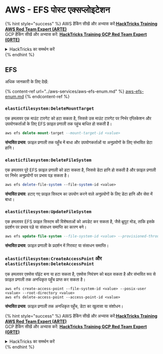 # AWS - EFS पोस्ट एक्सप्लोइटेशन

{% hint style="success" %}
AWS हैकिंग सीखें और अभ्यास करें:<img src="../../../.gitbook/assets/image (1).png" alt="" data-size="line">[**HackTricks Training AWS Red Team Expert (ARTE)**](https://training.hacktricks.xyz/courses/arte)<img src="../../../.gitbook/assets/image (1).png" alt="" data-size="line">\
GCP हैकिंग सीखें और अभ्यास करें: <img src="../../../.gitbook/assets/image (2).png" alt="" data-size="line">[**HackTricks Training GCP Red Team Expert (GRTE)**<img src="../../../.gitbook/assets/image (2).png" alt="" data-size="line">](https://training.hacktricks.xyz/courses/grte)

<details>

<summary>HackTricks का समर्थन करें</summary>

* [**सदस्यता योजनाएँ**](https://github.com/sponsors/carlospolop) देखें!
* **हमारे** 💬 [**Discord समूह**](https://discord.gg/hRep4RUj7f) या [**telegram समूह**](https://t.me/peass) में शामिल हों या **Twitter** 🐦 पर हमें **फॉलो करें** [**@hacktricks\_live**](https://twitter.com/hacktricks\_live)**.**
* **हैकिंग ट्रिक्स साझा करें और** [**HackTricks**](https://github.com/carlospolop/hacktricks) और [**HackTricks Cloud**](https://github.com/carlospolop/hacktricks-cloud) गिटहब रिपोजिटरी में PR सबमिट करें।

</details>
{% endhint %}

## EFS

अधिक जानकारी के लिए देखें:

{% content-ref url="../aws-services/aws-efs-enum.md" %}
[aws-efs-enum.md](../aws-services/aws-efs-enum.md)
{% endcontent-ref %}

### `elasticfilesystem:DeleteMountTarget`

एक हमलावर एक माउंट टारगेट को हटा सकता है, जिससे उस माउंट टारगेट पर निर्भर एप्लिकेशन और उपयोगकर्ताओं के लिए EFS फ़ाइल प्रणाली तक पहुंच बाधित हो सकती है।
```sql
aws efs delete-mount-target --mount-target-id <value>
```
**संभावित प्रभाव**: फ़ाइल प्रणाली तक पहुँच में बाधा और उपयोगकर्ताओं या अनुप्रयोगों के लिए संभावित डेटा हानि।

### `elasticfilesystem:DeleteFileSystem`

एक हमलावर पूरे EFS फ़ाइल प्रणाली को हटा सकता है, जिससे डेटा हानि हो सकती है और फ़ाइल प्रणाली पर निर्भर अनुप्रयोगों पर प्रभाव पड़ सकता है।
```perl
aws efs delete-file-system --file-system-id <value>
```
**संभावित प्रभाव**: हटाए गए फ़ाइल सिस्टम का उपयोग करने वाले अनुप्रयोगों के लिए डेटा हानि और सेवा में बाधा।

### `elasticfilesystem:UpdateFileSystem`

एक हमलावर EFS फ़ाइल सिस्टम की विशेषताओं को अपडेट कर सकता है, जैसे थ्रूपुट मोड, ताकि इसके प्रदर्शन पर प्रभाव पड़े या संसाधन समाप्ति का कारण बने।
```sql
aws efs update-file-system --file-system-id <value> --provisioned-throughput-in-mibps <value>
```
**संभावित प्रभाव**: फ़ाइल प्रणाली के प्रदर्शन में गिरावट या संसाधन समाप्ति।

### `elasticfilesystem:CreateAccessPoint` और `elasticfilesystem:DeleteAccessPoint`

एक हमलावर एक्सेस पॉइंट बना या हटा सकता है, एक्सेस नियंत्रण को बदल सकता है और संभावित रूप से फ़ाइल प्रणाली तक अनधिकृत पहुँच प्राप्त कर सकता है।
```arduino
aws efs create-access-point --file-system-id <value> --posix-user <value> --root-directory <value>
aws efs delete-access-point --access-point-id <value>
```
**संभावित प्रभाव**: फ़ाइल प्रणाली तक अनधिकृत पहुँच, डेटा का खुलासा या संशोधन।

{% hint style="success" %}
AWS हैकिंग सीखें और अभ्यास करें:<img src="../../../.gitbook/assets/image (1).png" alt="" data-size="line">[**HackTricks Training AWS Red Team Expert (ARTE)**](https://training.hacktricks.xyz/courses/arte)<img src="../../../.gitbook/assets/image (1).png" alt="" data-size="line">\
GCP हैकिंग सीखें और अभ्यास करें: <img src="../../../.gitbook/assets/image (2).png" alt="" data-size="line">[**HackTricks Training GCP Red Team Expert (GRTE)**<img src="../../../.gitbook/assets/image (2).png" alt="" data-size="line">](https://training.hacktricks.xyz/courses/grte)

<details>

<summary>HackTricks का समर्थन करें</summary>

* [**सदस्यता योजनाएँ**](https://github.com/sponsors/carlospolop) देखें!
* **हमारे** 💬 [**Discord समूह**](https://discord.gg/hRep4RUj7f) या [**टेलीग्राम समूह**](https://t.me/peass) में शामिल हों या **हमें** **Twitter** 🐦 [**@hacktricks\_live**](https://twitter.com/hacktricks\_live)** पर फ़ॉलो करें।**
* **हैकिंग ट्रिक्स साझा करें और** [**HackTricks**](https://github.com/carlospolop/hacktricks) और [**HackTricks Cloud**](https://github.com/carlospolop/hacktricks-cloud) गिटहब रिपोजिटरी में PRs सबमिट करें।

</details>
{% endhint %}
